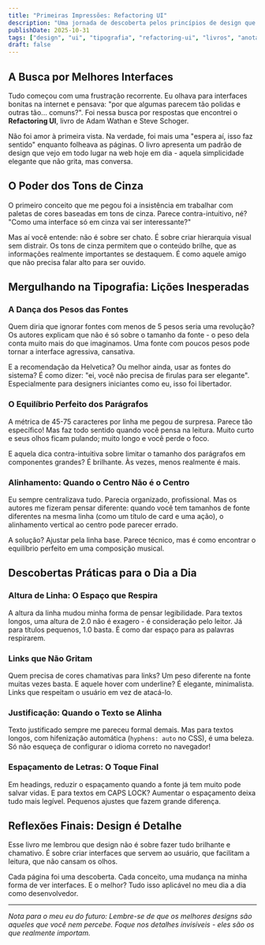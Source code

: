 ```yaml
---
title: "Primeiras Impressões: Refactoring UI"
description: "Uma jornada de descoberta pelos princípios de design que estão revolucionando minha forma de pensar interfaces. Anotações sobre como pequenos detalhes tipográficos podem transformar completamente a experiência do usuário."
publishDate: 2025-10-31
tags: ["design", "ui", "tipografia", "refactoring-ui", "livros", "anotações"]
draft: false
---
```


## A Busca por Melhores Interfaces

Tudo começou com uma frustração recorrente. Eu olhava para interfaces bonitas na internet e pensava: "por que algumas parecem tão polidas e outras tão... comuns?". Foi nessa busca por respostas que encontrei o **Refactoring UI**, livro de Adam Wathan e Steve Schoger.

Não foi amor à primeira vista. Na verdade, foi mais uma "espera aí, isso faz sentido" enquanto folheava as páginas. O livro apresenta um padrão de design que vejo em todo lugar na web hoje em dia - aquela simplicidade elegante que não grita, mas conversa.

## O Poder dos Tons de Cinza

O primeiro conceito que me pegou foi a insistência em trabalhar com paletas de cores baseadas em tons de cinza. Parece contra-intuitivo, né? "Como uma interface só em cinza vai ser interessante?"

Mas aí você entende: não é sobre ser chato. É sobre criar hierarquia visual sem distrair. Os tons de cinza permitem que o conteúdo brilhe, que as informações realmente importantes se destaquem. É como aquele amigo que não precisa falar alto para ser ouvido.

## Mergulhando na Tipografia: Lições Inesperadas

### A Dança dos Pesos das Fontes

Quem diria que ignorar fontes com menos de 5 pesos seria uma revolução? Os autores explicam que não é só sobre o tamanho da fonte - o peso dela conta muito mais do que imaginamos. Uma fonte com poucos pesos pode tornar a interface agressiva, cansativa.

E a recomendação da Helvetica? Ou melhor ainda, usar as fontes do sistema? É como dizer: "ei, você não precisa de firulas para ser elegante". Especialmente para designers iniciantes como eu, isso foi libertador.

### O Equilíbrio Perfeito dos Parágrafos

A métrica de 45-75 caracteres por linha me pegou de surpresa. Parece tão específico! Mas faz todo sentido quando você pensa na leitura. Muito curto e seus olhos ficam pulando; muito longo e você perde o foco.

E aquela dica contra-intuitiva sobre limitar o tamanho dos parágrafos em componentes grandes? É brilhante. Às vezes, menos realmente é mais.

### Alinhamento: Quando o Centro Não é o Centro

Eu sempre centralizava tudo. Parecia organizado, profissional. Mas os autores me fizeram pensar diferente: quando você tem tamanhos de fonte diferentes na mesma linha (como um título de card e uma ação), o alinhamento vertical ao centro pode parecer errado.

A solução? Ajustar pela linha base. Parece técnico, mas é como encontrar o equilíbrio perfeito em uma composição musical.

## Descobertas Práticas para o Dia a Dia

### Altura de Linha: O Espaço que Respira

A altura da linha mudou minha forma de pensar legibilidade. Para textos longos, uma altura de 2.0 não é exagero - é consideração pelo leitor. Já para títulos pequenos, 1.0 basta. É como dar espaço para as palavras respirarem.

### Links que Não Gritam

Quem precisa de cores chamativas para links? Um peso diferente na fonte muitas vezes basta. E aquele hover com underline? É elegante, minimalista. Links que respeitam o usuário em vez de atacá-lo.

### Justificação: Quando o Texto se Alinha

Texto justificado sempre me pareceu formal demais. Mas para textos longos, com hifenização automática (`hyphens: auto` no CSS), é uma beleza. Só não esqueça de configurar o idioma correto no navegador!

### Espaçamento de Letras: O Toque Final

Em headings, reduzir o espaçamento quando a fonte já tem muito pode salvar vidas. E para textos em CAPS LOCK? Aumentar o espaçamento deixa tudo mais legível. Pequenos ajustes que fazem grande diferença.

## Reflexões Finais: Design é Detalhe

Esse livro me lembrou que design não é sobre fazer tudo brilhante e chamativo. É sobre criar interfaces que servem ao usuário, que facilitam a leitura, que não cansam os olhos.

Cada página foi uma descoberta. Cada conceito, uma mudança na minha forma de ver interfaces. E o melhor? Tudo isso aplicável no meu dia a dia como desenvolvedor.

---

*Nota para o meu eu do futuro: Lembre-se de que os melhores designs são aqueles que você nem percebe. Foque nos detalhes invisíveis - eles são os que realmente importam.*